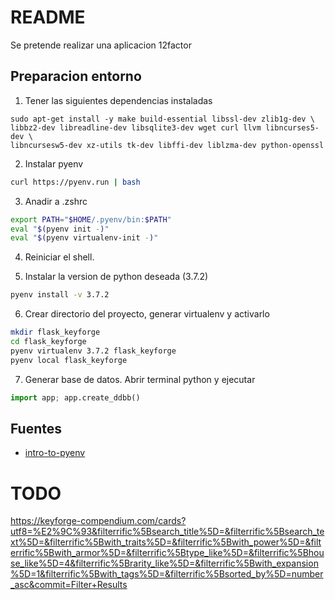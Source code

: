 # README

Se pretende realizar una aplicacion 12factor

## Preparacion entorno

1. Tener las siguientes dependencias instaladas

  ```
  sudo apt-get install -y make build-essential libssl-dev zlib1g-dev \
  libbz2-dev libreadline-dev libsqlite3-dev wget curl llvm libncurses5-dev \
  libncursesw5-dev xz-utils tk-dev libffi-dev liblzma-dev python-openssl
  ```

2. Instalar pyenv

  ```bash
  curl https://pyenv.run | bash
  ```

3. Anadir a .zshrc

  ```bash
  export PATH="$HOME/.pyenv/bin:$PATH"
  eval "$(pyenv init -)"
  eval "$(pyenv virtualenv-init -)"
  ```

4. Reiniciar el shell.

5. Instalar la version de python deseada (3.7.2)

  ```bash
  pyenv install -v 3.7.2
  ```

6. Crear directorio del proyecto, generar virtualenv y activarlo

  ```bash
  mkdir flask_keyforge
  cd flask_keyforge
  pyenv virtualenv 3.7.2 flask_keyforge
  pyenv local flask_keyforge
  ```

7. Generar base de datos. Abrir terminal python y ejecutar

```python
import app; app.create_ddbb()
```

## Fuentes

* [intro-to-pyenv](https://realpython.com/intro-to-pyenv/)


# TODO

https://keyforge-compendium.com/cards?utf8=%E2%9C%93&filterrific%5Bsearch_title%5D=&filterrific%5Bsearch_text%5D=&filterrific%5Bwith_traits%5D=&filterrific%5Bwith_power%5D=&filterrific%5Bwith_armor%5D=&filterrific%5Btype_like%5D=&filterrific%5Bhouse_like%5D=4&filterrific%5Brarity_like%5D=&filterrific%5Bwith_expansion%5D=1&filterrific%5Bwith_tags%5D=&filterrific%5Bsorted_by%5D=number_asc&commit=Filter+Results



